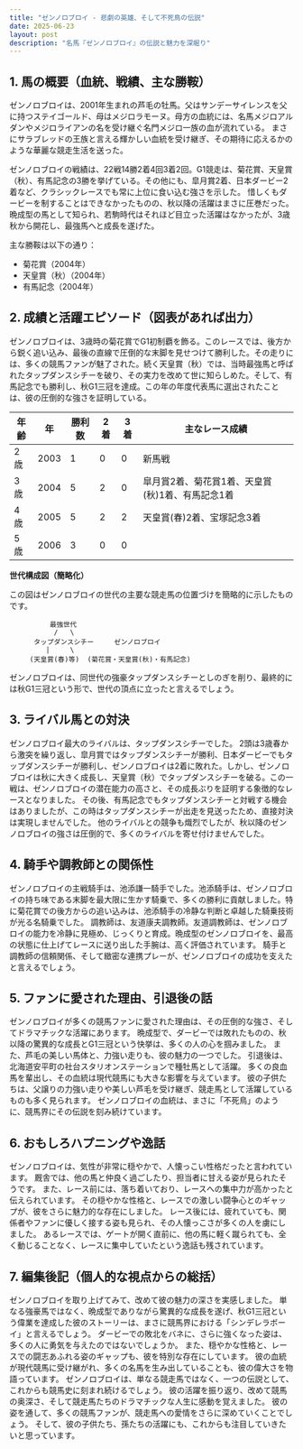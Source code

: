 ```yaml
---
title: "ゼンノロブロイ - 悲劇の英雄、そして不死鳥の伝説"
date: 2025-06-23
layout: post
description: "名馬『ゼンノロブロイ』の伝説と魅力を深堀り"
---
```


## 1. 馬の概要（血統、戦績、主な勝鞍）

ゼンノロブロイは、2001年生まれの芦毛の牡馬。父はサンデーサイレンスを父に持つステイゴールド、母はメジロラモーヌ。母方の血統には、名馬メジロアルダンやメジロライアンの名を受け継ぐ名門メジロ一族の血が流れている。  まさにサラブレッドの王族と言える輝かしい血統を受け継ぎ、その期待に応えるかのような華麗な競走生活を送った。

ゼンノロブロイの戦績は、22戦14勝2着4回3着2回。G1競走は、菊花賞、天皇賞（秋）、有馬記念の3勝を挙げている。その他にも、皐月賞2着、日本ダービー2着など、クラシックレースでも常に上位に食い込む強さを示した。  惜しくもダービーを制することはできなかったものの、秋以降の活躍はまさに圧巻だった。  晩成型の馬として知られ、若駒時代はそれほど目立った活躍はなかったが、3歳秋から開花し、最強馬へと成長を遂げた。

主な勝鞍は以下の通り：

* 菊花賞（2004年）
* 天皇賞（秋）（2004年）
* 有馬記念（2004年）


## 2. 成績と活躍エピソード（図表があれば出力）

ゼンノロブロイは、3歳時の菊花賞でG1初制覇を飾る。このレースでは、後方から鋭く追い込み、最後の直線で圧倒的な末脚を見せつけて勝利した。その走りには、多くの競馬ファンが魅了された。続く天皇賞（秋）では、当時最強馬と呼ばれたタップダンスシチーを破り、その実力を改めて世に知らしめた。そして、有馬記念でも勝利し、秋G1三冠を達成。この年の年度代表馬に選出されたことは、彼の圧倒的な強さを証明している。

| 年齢 | 年 | 勝利数 | 2着 | 3着 | 主なレース成績 |
|---|---|---|---|---|---|
| 2歳 | 2003 | 1 | 0 | 0 | 新馬戦 |
| 3歳 | 2004 | 5 | 2 | 0 | 皐月賞2着、菊花賞1着、天皇賞(秋)1着、有馬記念1着 |
| 4歳 | 2005 | 5 | 2 | 2 | 天皇賞(春)2着、宝塚記念3着 |
| 5歳 | 2006 | 3 | 0 | 0 |  |


**世代構成図（簡略化）**

この図はゼンノロブロイの世代の主要な競走馬の位置づけを簡略的に示したものです。

```
          最強世代
           /   \
      タップダンスシチー     ゼンノロブロイ
         |     \
     (天皇賞(春)等)  (菊花賞・天皇賞(秋)・有馬記念)
```

ゼンノロブロイは、同世代の強豪タップダンスシチーとしのぎを削り、最終的には秋G1三冠という形で、世代の頂点に立ったと言えるでしょう。


## 3. ライバル馬との対決

ゼンノロブロイ最大のライバルは、タップダンスシチーでした。  2頭は3歳春から激突を繰り返し、皐月賞ではタップダンスシチーが勝利、日本ダービーでもタップダンスシチーが勝利し、ゼンノロブロイは2着に敗れた。しかし、ゼンノロブロイは秋に大きく成長し、天皇賞（秋）でタップダンスシチーを破る。この一戦は、ゼンノロブロイの潜在能力の高さと、その成長ぶりを証明する象徴的なレースとなりました。  その後、有馬記念でもタップダンスシチーと対戦する機会はありましたが、この時はタップダンスシチーが出走を見送ったため、直接対決は実現しませんでした。  他のライバルとの競争も熾烈でしたが、秋以降のゼンノロブロイの強さは圧倒的で、多くのライバルを寄せ付けませんでした。


## 4. 騎手や調教師との関係性

ゼンノロブロイの主戦騎手は、池添謙一騎手でした。池添騎手は、ゼンノロブロイの持ち味である末脚を最大限に生かす騎乗で、多くの勝利に貢献しました。特に菊花賞での後方からの追い込みは、池添騎手の冷静な判断と卓越した騎乗技術が光る名騎乗でした。  調教師は、友道康夫調教師。友道調教師は、ゼンノロブロイの能力を冷静に見極め、じっくりと育成。晩成型のゼンノロブロイを、最高の状態に仕上げてレースに送り出した手腕は、高く評価されています。  騎手と調教師の信頼関係、そして緻密な連携プレーが、ゼンノロブロイの成功を支えたと言えるでしょう。


## 5. ファンに愛された理由、引退後の話

ゼンノロブロイが多くの競馬ファンに愛された理由は、その圧倒的な強さ、そしてドラマチックな活躍にあります。  晩成型で、ダービーでは敗れたものの、秋以降の驚異的な成長とG1三冠という快挙は、多くの人の心を掴みました。  また、芦毛の美しい馬体と、力強い走りも、彼の魅力の一つでした。  引退後は、北海道安平町の社台スタリオンステーションで種牡馬として活躍。  多くの良血馬を輩出し、その血統は現代競馬にも大きな影響を与えています。  彼の子供たちは、父譲りの力強い走りや美しい芦毛を受け継ぎ、競走馬として活躍しているものも多く見られます。  ゼンノロブロイの血統は、まさに「不死鳥」のように、競馬界にその伝説を刻み続けています。


## 6. おもしろハプニングや逸話

ゼンノロブロイは、気性が非常に穏やかで、人懐っこい性格だったと言われています。  厩舎では、他の馬と仲良く過ごしたり、担当者に甘える姿が見られたそうです。  また、レース前には、落ち着いており、レースへの集中力が高かったと伝えられています。  その穏やかな性格と、レースでの激しい闘争心とのギャップが、彼をさらに魅力的な存在にしました。  レース後には、疲れていても、関係者やファンに優しく接する姿も見られ、その人懐っこさが多くの人を虜にしました。  あるレースでは、ゲートが開く直前に、他の馬に軽く蹴られても、全く動じることなく、レースに集中していたという逸話も残されています。


## 7. 編集後記（個人的な視点からの総括）

ゼンノロブロイを取り上げてみて、改めて彼の魅力の深さを実感しました。  単なる強豪馬ではなく、晩成型でありながら驚異的な成長を遂げ、秋G1三冠という偉業を達成した彼のストーリーは、まさに競馬界における「シンデレラボーイ」と言えるでしょう。  ダービーでの敗北をバネに、さらに強くなった姿は、多くの人に勇気を与えたのではないでしょうか。  また、穏やかな性格と、レースでの闘志あふれる姿のギャップも、彼を特別な存在にしています。  彼の血統が現代競馬に受け継がれ、多くの名馬を生み出していることも、彼の偉大さを物語っています。  ゼンノロブロイは、単なる競走馬ではなく、一つの伝説として、これからも競馬史に刻まれ続けるでしょう。  彼の活躍を振り返り、改めて競馬の奥深さ、そして競走馬たちのドラマチックな人生に感動を覚えました。  彼の姿を通して、多くの競馬ファンが、競走馬への愛情をさらに深めていくことでしょう。  そして、彼の子供たち、孫たちの活躍にも、これからも注目していきたいと思っています。

